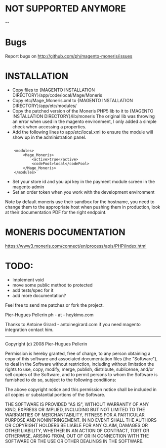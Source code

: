 # NOT SUPPORTED ANYMORE 

--

# Bugs
Report bugs on http://github.com/ph/magento-moneris/issues

# INSTALLATION
- Copy files to {MAGENTO INSTALLATION DIRECTORY}/app/code/local/Mage/Moneris
- Copy etc/Mage_Moneris.xml to {MAGENTO INSTALLATION DIRECTORY}/app/etc/modules/
- Copy the patched version of the Moneris PHP5 lib to it to {MAGENTO INSTALLATION DIRECTORY}/lib/moneris
	The original lib was throwing an error when used in the magento environment, I only added a simple check 
	when accessing a properties.
- Add the following lines to app/etc/local.xml to ensure the module will show up in the administration panel.

<code>
	&lt;modules&gt;
		&lt;Mage_Moneris&gt; 
			&lt;active&gt;true&lt;/active&gt;
			&lt;codePool&gt;local&lt;/codePool&gt;
		&lt;/Mage_Moneris&gt;
	&lt;/modules&gt;
</code>

- Set your store id and you api key in the payment module screen in the magento admin
- Set an order token when you work with the development environment




Note by default moneris use their sandbox for the hostname, you need to change them to the appropriate host
when pushing them in production, look at their documentation PDF for the right endpoint.

# MONERIS DOCUMENTATION

https://www3.moneris.com/connect/en/process/apis/PHP/index.html


# TODO:
- Implement void
- move some public method to protected
- add tests/spec for it
- add more documentation?



Feel free to send me patches or fork the project.

Pier-Hugues Pellerin ph - at - heykimo.com

Thanks to Antoine Girard - antoinegirard.com if you need magento integration contact him.


---


Copyright (c) 2008 Pier-Hugues Pellerin

Permission is hereby granted, free of charge, to any person obtaining
a copy of this software and associated documentation files (the
"Software"), to deal in the Software without restriction, including
without limitation the rights to use, copy, modify, merge, publish,
distribute, sublicense, and/or sell copies of the Software, and to
permit persons to whom the Software is furnished to do so, subject to
the following conditions:

The above copyright notice and this permission notice shall be
included in all copies or substantial portions of the Software.

THE SOFTWARE IS PROVIDED "AS IS", WITHOUT WARRANTY OF ANY KIND,
EXPRESS OR IMPLIED, INCLUDING BUT NOT LIMITED TO THE WARRANTIES OF
MERCHANTABILITY, FITNESS FOR A PARTICULAR PURPOSE AND
NONINFRINGEMENT. IN NO EVENT SHALL THE AUTHORS OR COPYRIGHT HOLDERS BE
LIABLE FOR ANY CLAIM, DAMAGES OR OTHER LIABILITY, WHETHER IN AN ACTION
OF CONTRACT, TORT OR OTHERWISE, ARISING FROM, OUT OF OR IN CONNECTION
WITH THE SOFTWARE OR THE USE OR OTHER DEALINGS IN THE SOFTWARE.
